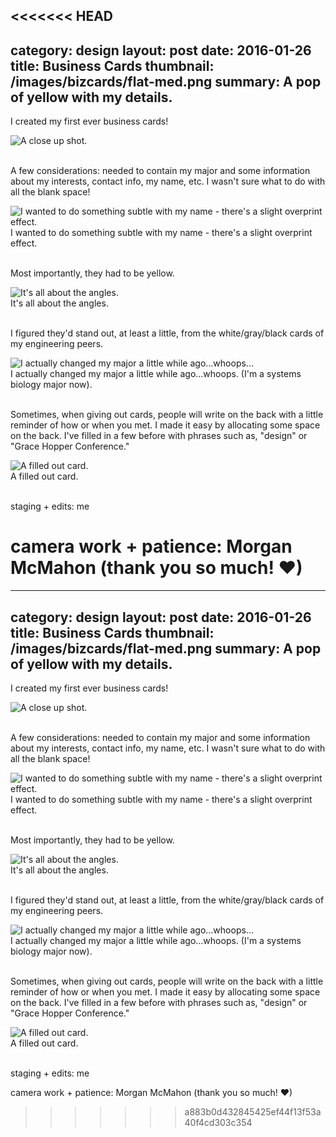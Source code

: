 <<<<<<< HEAD
---
category: design
layout: post
date: 2016-01-26
title: Business Cards
thumbnail: /images/bizcards/flat-med.png
summary: A pop of yellow with my details.
---

I created my first ever business cards! 

<div class = "post-image">
<img height="auto" alt ="A close up shot." src= "/images/bizcards/thumb-med.png"/> <br/>
</div>
<br/>



A few considerations: needed to contain my major and some information about my interests, contact info, my name, etc. I wasn't sure what to do with all the blank space!

<div class = "post-image">
<img alt ="I wanted to do something subtle with my name - there's a slight overprint effect." src= "/images/bizcards/flat-med.png"/> <br/>
I wanted to do something subtle with my name - there's a slight overprint effect.
</div>
<br/>

Most importantly, they had to be yellow.

<div class = "post-image">
<img alt ="It's all about the angles." src= "/images/bizcards/diag-med.png"/> <br/>
It's all about the angles.
</div>
<br/>

I figured they'd stand out, at least a little, from the white/gray/black cards of my engineering peers.

<div class = "post-image">
<img alt ="I actually changed my major a little while ago...whoops..." src= "/images/bizcards/flat-2-med.png"/> <br/>
I actually changed my major a little while ago...whoops. (I'm a systems biology major now).
</div>
<br/>

Sometimes, when giving out cards, people will write on the back with a little reminder of how or when you met. I made it easy by allocating some space on the back. I've filled in a few before with phrases such as, "design" or "Grace Hopper Conference."

<div class = "post-image">
<img alt ="A filled out card." src= "/images/bizcards/stack.png"/> <br/>
A filled out card.
</div>
<br/>


staging + edits: me

camera work + patience: Morgan McMahon (thank you so much! &hearts;)
=======
---
category: design
layout: post
date: 2016-01-26
title: Business Cards
thumbnail: /images/bizcards/flat-med.png
summary: A pop of yellow with my details.
---

I created my first ever business cards! 

<div class = "post-image">
<img height="auto" alt ="A close up shot." src= "/images/bizcards/thumb-med.png"/> <br/>
</div>
<br/>



A few considerations: needed to contain my major and some information about my interests, contact info, my name, etc. I wasn't sure what to do with all the blank space!

<div class = "post-image">
<img alt ="I wanted to do something subtle with my name - there's a slight overprint effect." src= "/images/bizcards/flat-med.png"/> <br/>
I wanted to do something subtle with my name - there's a slight overprint effect.
</div>
<br/>

Most importantly, they had to be yellow.

<div class = "post-image">
<img alt ="It's all about the angles." src= "/images/bizcards/diag-med.png"/> <br/>
It's all about the angles.
</div>
<br/>

I figured they'd stand out, at least a little, from the white/gray/black cards of my engineering peers.

<div class = "post-image">
<img alt ="I actually changed my major a little while ago...whoops..." src= "/images/bizcards/flat-2-med.png"/> <br/>
I actually changed my major a little while ago...whoops. (I'm a systems biology major now).
</div>
<br/>

Sometimes, when giving out cards, people will write on the back with a little reminder of how or when you met. I made it easy by allocating some space on the back. I've filled in a few before with phrases such as, "design" or "Grace Hopper Conference."

<div class = "post-image">
<img alt ="A filled out card." src= "/images/bizcards/stack.png"/> <br/>
A filled out card.
</div>
<br/>


staging + edits: me

camera work + patience: Morgan McMahon (thank you so much! &hearts;)
>>>>>>> a883b0d432845425ef44f13f53a40f4cd303c354
